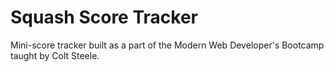 # Squash Score Tracker

Mini-score tracker built as a part of the Modern Web Developer's Bootcamp taught by Colt Steele.

